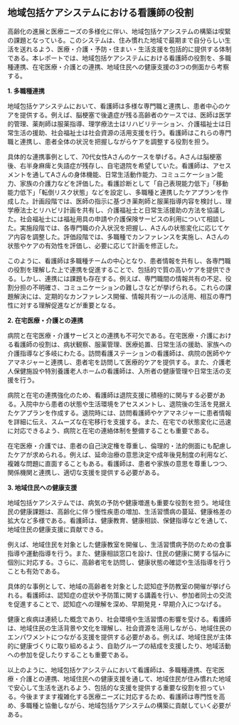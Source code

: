 ## 地域包括ケアシステムにおける看護師の役割

高齢化の進展と医療ニーズの多様化に伴い、地域包括ケアシステムの構築は喫緊の課題となっている。このシステムは、住み慣れた地域で最期まで自分らしい生活を送れるよう、医療・介護・予防・住まい・生活支援を包括的に提供する体制である。本レポートでは、地域包括ケアシステムにおける看護師の役割を、多職種連携、在宅医療・介護との連携、地域住民への健康支援の3つの側面から考察する。

**1. 多職種連携**

地域包括ケアシステムにおいて、看護師は多様な専門職と連携し、患者中心のケアを提供する。例えば、脳梗塞で後遺症が残る高齢者のケースでは、医師は医学的管理、薬剤師は服薬指導、理学療法士はリハビリテーション、介護福祉士は日常生活の援助、社会福祉士は社会資源の活用支援を行う。看護師はこれらの専門職と連携し、患者全体の状況を把握しながらケアを調整する役割を担う。

具体的な連携事例として、70代女性Aさんのケースを挙げる。Aさんは脳梗塞後、右半身麻痺と失語症が残存し、自宅退院を希望していた。看護師は、アセスメントを通してAさんの身体機能、日常生活動作能力、コミュニケーション能力、家族の介護力などを評価した。看護診断として「自己表現能力低下」「移動能力低下」「転倒リスク状態」などを設定し、多職種と連携したケアプランを作成した。計画段階では、医師の指示に基づき薬剤師と服薬指導内容を検討し、理学療法士とリハビリ計画を共有し、介護福祉士と日常生活援助の方法を協議した。社会福祉士には福祉用具の申請や介護保険サービスの利用について相談した。実施段階では、各専門職の介入状況を把握し、Aさんの状態変化に応じてケア内容を調整した。評価段階では、多職種でカンファレンスを実施し、Aさんの状態やケアの有効性を評価し、必要に応じて計画を修正した。

このように、看護師は多職種チームの中心となり、患者情報を共有し、各専門職の役割を理解した上で連携を促進することで、包括的で質の高いケアを提供できる。しかし、連携には課題も存在する。例えば、専門職間の情報共有の不足、役割分担の不明確さ、コミュニケーションの難しさなどが挙げられる。これらの課題解決には、定期的なカンファレンス開催、情報共有ツールの活用、相互の専門性に対する理解促進などが重要となる。

**2. 在宅医療・介護との連携**

病院と在宅医療・介護サービスとの連携も不可欠である。在宅医療・介護における看護師の役割は、病状観察、服薬管理、医療処置、日常生活の援助、家族への介護指導など多岐にわたる。訪問看護ステーションの看護師は、病院の医師やケアマネジャーと連携し、患者宅を訪問して医療的ケアを提供する。また、介護老人保健施設や特別養護老人ホームの看護師は、入所者の健康管理や日常生活の支援を行う。

病院と在宅の連携強化のため、看護師は退院支援に積極的に関与する必要がある。入院中から患者の状態や生活環境をアセスメントし、退院後の生活を見据えたケアプランを作成する。退院時には、訪問看護師やケアマネジャーに患者情報を詳細に伝え、スムーズな在宅移行を支援する。また、在宅での状態変化に迅速に対応できるよう、病院と在宅の連絡体制を整備することも重要である。

在宅医療・介護では、患者の自己決定権を尊重し、倫理的・法的側面にも配慮したケアが求められる。例えば、延命治療の意思決定や成年後見制度の利用など、複雑な問題に直面することもある。看護師は、患者や家族の意思を尊重しつつ、関係機関と連携し、適切な支援を提供する必要がある。

**3. 地域住民への健康支援**

地域包括ケアシステムでは、病気の予防や健康増進も重要な役割を担う。地域住民の健康課題は、高齢化に伴う慢性疾患の増加、生活習慣病の蔓延、健康格差の拡大など多様である。看護師は、健康教育、健康相談、保健指導などを通して、地域住民の健康支援に貢献できる。

例えば、地域住民を対象とした健康教室を開催し、生活習慣病予防のための食事指導や運動指導を行う。また、健康相談窓口を設け、住民の健康に関する悩みに個別に対応する。さらに、高齢者宅を訪問し、健康状態の確認や生活指導を行うことも有効である。

具体的な事例として、地域の高齢者を対象とした認知症予防教室の開催が挙げられる。看護師は、認知症の症状や予防策に関する講義を行い、参加者同士の交流を促進することで、認知症への理解を深め、早期発見・早期介入につなげる。

健康と疾病は連続した概念であり、社会環境や生活習慣の影響を受ける。看護師は、地域住民の生活背景や文化を理解し、社会資源を活用しながら、地域住民のエンパワメントにつながる支援を提供する必要がある。例えば、地域住民が主体的に健康づくりに取り組めるよう、自助グループの結成を支援したり、地域活動への参加を促したりすることも重要である。

以上のように、地域包括ケアシステムにおいて看護師は、多職種連携、在宅医療・介護との連携、地域住民への健康支援を通して、地域住民が住み慣れた地域で安心して生活を送れるよう、包括的な支援を提供する重要な役割を担っている。今後ますます複雑化する医療ニーズに対応するため、看護師は専門性を高め、多職種と協働しながら、地域包括ケアシステムの構築に貢献していく必要がある。
